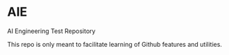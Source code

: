 # AIE
AI Engineering Test Repository

This repo is only meant to facilitate learning of Github features and utilities.
